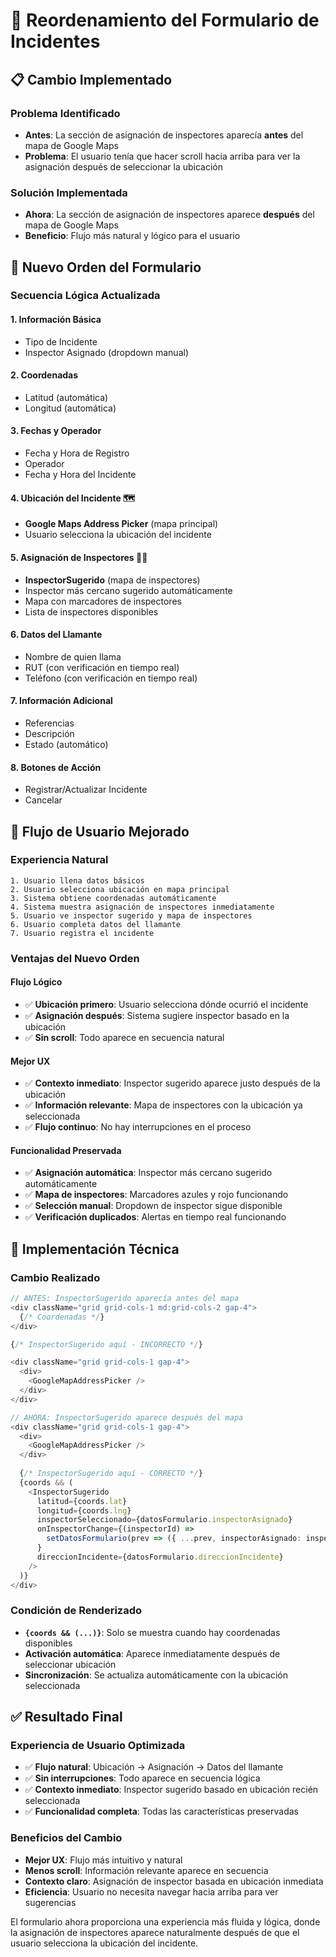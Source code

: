 # 📍 Reordenamiento del Formulario de Incidentes

## 📋 Cambio Implementado

### **Problema Identificado**
- **Antes**: La sección de asignación de inspectores aparecía **antes** del mapa de Google Maps
- **Problema**: El usuario tenía que hacer scroll hacia arriba para ver la asignación después de seleccionar la ubicación

### **Solución Implementada**
- **Ahora**: La sección de asignación de inspectores aparece **después** del mapa de Google Maps
- **Beneficio**: Flujo más natural y lógico para el usuario

## 🔄 Nuevo Orden del Formulario

### **Secuencia Lógica Actualizada**

#### **1. Información Básica**
- Tipo de Incidente
- Inspector Asignado (dropdown manual)

#### **2. Coordenadas**
- Latitud (automática)
- Longitud (automática)

#### **3. Fechas y Operador**
- Fecha y Hora de Registro
- Operador
- Fecha y Hora del Incidente

#### **4. Ubicación del Incidente** 🗺️
- **Google Maps Address Picker** (mapa principal)
- Usuario selecciona la ubicación del incidente

#### **5. Asignación de Inspectores** 👮‍♂️
- **InspectorSugerido** (mapa de inspectores)
- Inspector más cercano sugerido automáticamente
- Mapa con marcadores de inspectores
- Lista de inspectores disponibles

#### **6. Datos del Llamante**
- Nombre de quien llama
- RUT (con verificación en tiempo real)
- Teléfono (con verificación en tiempo real)

#### **7. Información Adicional**
- Referencias
- Descripción
- Estado (automático)

#### **8. Botones de Acción**
- Registrar/Actualizar Incidente
- Cancelar

## 🎯 Flujo de Usuario Mejorado

### **Experiencia Natural**
```
1. Usuario llena datos básicos
2. Usuario selecciona ubicación en mapa principal
3. Sistema obtiene coordenadas automáticamente
4. Sistema muestra asignación de inspectores inmediatamente
5. Usuario ve inspector sugerido y mapa de inspectores
6. Usuario completa datos del llamante
7. Usuario registra el incidente
```

### **Ventajas del Nuevo Orden**

#### **Flujo Lógico**
- ✅ **Ubicación primero**: Usuario selecciona dónde ocurrió el incidente
- ✅ **Asignación después**: Sistema sugiere inspector basado en la ubicación
- ✅ **Sin scroll**: Todo aparece en secuencia natural

#### **Mejor UX**
- ✅ **Contexto inmediato**: Inspector sugerido aparece justo después de la ubicación
- ✅ **Información relevante**: Mapa de inspectores con la ubicación ya seleccionada
- ✅ **Flujo continuo**: No hay interrupciones en el proceso

#### **Funcionalidad Preservada**
- ✅ **Asignación automática**: Inspector más cercano sugerido automáticamente
- ✅ **Mapa de inspectores**: Marcadores azules y rojo funcionando
- ✅ **Selección manual**: Dropdown de inspector sigue disponible
- ✅ **Verificación duplicados**: Alertas en tiempo real funcionando

## 🔧 Implementación Técnica

### **Cambio Realizado**
```typescript
// ANTES: InspectorSugerido aparecía antes del mapa
<div className="grid grid-cols-1 md:grid-cols-2 gap-4">
  {/* Coordenadas */}
</div>

{/* InspectorSugerido aquí - INCORRECTO */}

<div className="grid grid-cols-1 gap-4">
  <div>
    <GoogleMapAddressPicker />
  </div>
</div>

// AHORA: InspectorSugerido aparece después del mapa
<div className="grid grid-cols-1 gap-4">
  <div>
    <GoogleMapAddressPicker />
  </div>
  
  {/* InspectorSugerido aquí - CORRECTO */}
  {coords && (
    <InspectorSugerido
      latitud={coords.lat}
      longitud={coords.lng}
      inspectorSeleccionado={datosFormulario.inspectorAsignado}
      onInspectorChange={(inspectorId) => 
        setDatosFormulario(prev => ({ ...prev, inspectorAsignado: inspectorId }))
      }
      direccionIncidente={datosFormulario.direccionIncidente}
    />
  )}
</div>
```

### **Condición de Renderizado**
- **`{coords && (...)}`**: Solo se muestra cuando hay coordenadas disponibles
- **Activación automática**: Aparece inmediatamente después de seleccionar ubicación
- **Sincronización**: Se actualiza automáticamente con la ubicación seleccionada

## ✅ Resultado Final

### **Experiencia de Usuario Optimizada**
- ✅ **Flujo natural**: Ubicación → Asignación → Datos del llamante
- ✅ **Sin interrupciones**: Todo aparece en secuencia lógica
- ✅ **Contexto inmediato**: Inspector sugerido basado en ubicación recién seleccionada
- ✅ **Funcionalidad completa**: Todas las características preservadas

### **Beneficios del Cambio**
- **Mejor UX**: Flujo más intuitivo y natural
- **Menos scroll**: Información relevante aparece en secuencia
- **Contexto claro**: Asignación de inspector basada en ubicación inmediata
- **Eficiencia**: Usuario no necesita navegar hacia arriba para ver sugerencias

El formulario ahora proporciona una experiencia más fluida y lógica, donde la asignación de inspectores aparece naturalmente después de que el usuario selecciona la ubicación del incidente.
